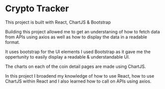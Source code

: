# Crypto Tracker

This project is built with React, ChartJS & Bootstrap

Building this project allowed me to get an understaning of how to fetch data from APIs using axios as well as how to display the data in a readable format.

It uses bootstrap for the UI elements I used Bootstrap as it gave me the oppertunity to easily display a readable & understandable UI.

The charts on each of the coin detail pages are made using ChartJS.

In this project I broadend my knowledge of how to use React, how to use ChartJS within React and I also learned how to call on APIs using axios.
